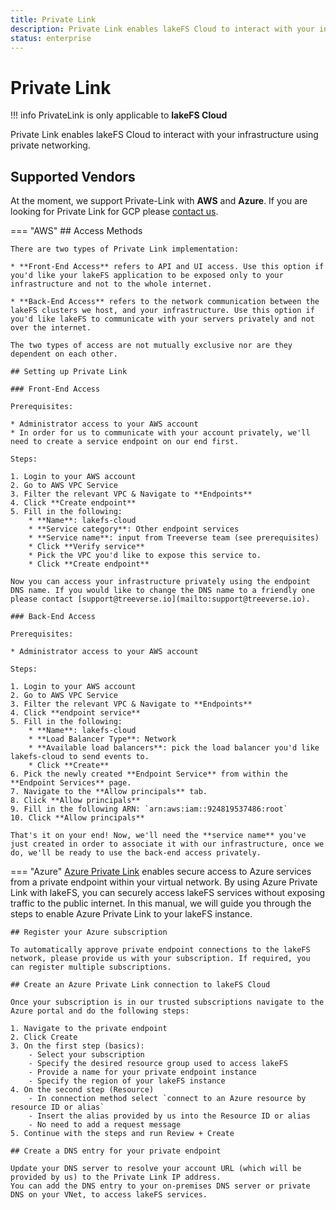 ```yaml
---
title: Private Link
description: Private Link enables lakeFS Cloud to interact with your infrastructure using private networking.
status: enterprise
---
```


# Private Link

!!! info
    PrivateLink is only applicable to **lakeFS Cloud**

Private Link enables lakeFS Cloud to interact with your infrastructure using private networking.


## Supported Vendors

At the moment, we support Private-Link with **AWS** and **Azure**. If you are looking for Private Link for GCP please [contact us](mailto:support@treeverse.io).

=== "AWS"
    ## Access Methods

    There are two types of Private Link implementation:

    * **Front-End Access** refers to API and UI access. Use this option if you'd like your lakeFS application to be exposed only to your infrastructure and not to the whole internet.

    * **Back-End Access** refers to the network communication between the lakeFS clusters we host, and your infrastructure. Use this option if you'd like lakeFS to communicate with your servers privately and not over the internet.

    The two types of access are not mutually exclusive nor are they dependent on each other.

    ## Setting up Private Link

    ### Front-End Access

    Prerequisites:
    
    * Administrator access to your AWS account
    * In order for us to communicate with your account privately, we'll need to create a service endpoint on our end first.

    Steps:

    1. Login to your AWS account
    2. Go to AWS VPC Service
    3. Filter the relevant VPC & Navigate to **Endpoints**
    4. Click **Create endpoint**
    5. Fill in the following:
        * **Name**: lakefs-cloud
        * **Service category**: Other endpoint services
        * **Service name**: input from Treeverse team (see prerequisites)
        * Click **Verify service**
        * Pick the VPC you'd like to expose this service to.
        * Click **Create endpoint**

    Now you can access your infrastructure privately using the endpoint DNS name. If you would like to change the DNS name to a friendly one please contact [support@treeverse.io](mailto:support@treeverse.io).

    ### Back-End Access

    Prerequisites:
    
    * Administrator access to your AWS account

    Steps:

    1. Login to your AWS account
    2. Go to AWS VPC Service
    3. Filter the relevant VPC & Navigate to **Endpoints**
    4. Click **endpoint service**
    5. Fill in the following:
        * **Name**: lakefs-cloud
        * **Load Balancer Type**: Network
        * **Available load balancers**: pick the load balancer you'd like lakefs-cloud to send events to.
        * Click **Create**
    6. Pick the newly created **Endpoint Service** from within the **Endpoint Services** page.
    7. Navigate to the **Allow principals** tab.
    8. Click **Allow principals**
    9. Fill in the following ARN: `arn:aws:iam::924819537486:root`
    10. Click **Allow principals**

    That's it on your end! Now, we'll need the **service name** you've just created in order to associate it with our infrastructure, once we do, we'll be ready to use the back-end access privately.
 
=== "Azure"
    [Azure Private Link](https://learn.microsoft.com/en-us/azure/private-link/private-link-overview) enables secure access to Azure services from a private endpoint within your virtual network.
    By using Azure Private Link with lakeFS, you can securely access lakeFS services without exposing traffic to the public internet.
    In this manual, we will guide you through the steps to enable Azure Private Link to your lakeFS instance.

    ## Register your Azure subscription

    To automatically approve private endpoint connections to the lakeFS network, please provide us with your subscription. If required, you can register multiple subscriptions.

    ## Create an Azure Private Link connection to lakeFS Cloud

    Once your subscription is in our trusted subscriptions navigate to the Azure portal and do the following steps:

    1. Navigate to the private endpoint
    2. Click Create
    3. On the first step (basics):
        - Select your subscription
        - Specify the desired resource group used to access lakeFS
        - Provide a name for your private endpoint instance
        - Specify the region of your lakeFS instance
    4. On the second step (Resource)
        - In connection method select `connect to an Azure resource by resource ID or alias`
        - Insert the alias provided by us into the Resource ID or alias
        - No need to add a request message
    5. Continue with the steps and run Review + Create

    ## Create a DNS entry for your private endpoint

    Update your DNS server to resolve your account URL (which will be provided by us) to the Private Link IP address.
    You can add the DNS entry to your on-premises DNS server or private DNS on your VNet, to access lakeFS services.
